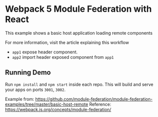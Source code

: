 # Webpack 5 Module Federation with React

This example shows a basic host application loading remote components

For more information, visit the article explaining this workflow

- `app1` expose header component.
- `app2` import header exposed component from `app1`

## Running Demo

Run `npm install` and `npm start` inside each repo. This will build and serve your apps on ports `3001`, `3002`.

Example from: https://github.com/module-federation/module-federation-examples/tree/master/basic-host-remote
Reference: https://webpack.js.org/concepts/module-federation/
